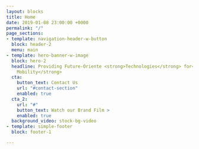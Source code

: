 ```yaml
---
layout: blocks
title: Home
date: 2019-01-08 23:00:00 +0000
permalink: "/"
page_sections:
- template: navigation-header-w-button
  block: header-2
  menu: main
- template: hero-banner-w-image
  block: hero-2
  headline: Providing Future-Oriente <strong>Technologies</strong> for<strong> Urban
    Mobility</strong>
  cta:
    button_text: Contact Us
    url: "#contact-section"
    enabled: true
  cta_2:
    url: "#"
    button_text: Watch our Brand Film >
    enabled: true
  background_video: stock-bg-video
- template: simple-footer
  block: footer-1

---
```


